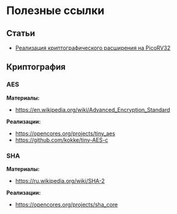 # Полезные ссылки


## Статьи

- [Реализация криптографического расширения на PicoRV32](https://www.researchgate.net/publication/361843646_Design_of_an_Integrated_Cryptographic_SoC_Architecture_for_Resource-Constrained_Devices)


## Криптография

### AES

**Материалы:**

- <https://en.wikipedia.org/wiki/Advanced_Encryption_Standard>

**Реализации:**

- <https://opencores.org/projects/tiny_aes>
- <https://github.com/kokke/tiny-AES-c>


### SHA

**Материалы:**

- <https://ru.wikipedia.org/wiki/SHA-2>

**Реализации:**

- <https://opencores.org/projects/sha_core>
